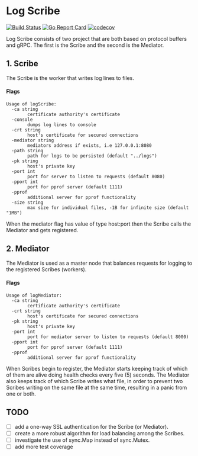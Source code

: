 # Log Scribe

[![Build Status](https://travis-ci.org/RomanosTrechlis/go-scribe.svg?branch=master)](https://travis-ci.org/RomanosTrechlis/go-scribe)
[![Go Report Card](https://goreportcard.com/badge/github.com/RomanosTrechlis/go-scribe)](https://goreportcard.com/report/github.com/RomanosTrechlis/go-scribe)
[![codecov](https://codecov.io/gh/RomanosTrechlis/go-scribe/branch/master/graph/badge.svg)](https://codecov.io/gh/RomanosTrechlis/go-scribe)

Log Scribe consists of two project that are both based on protocol buffers and gRPC. The first is the Scribe and the second is the Mediator.

## 1. Scribe

The Scribe is the worker that writes log lines to files.

#### Flags

```
Usage of logScribe:
  -ca string
    	certificate authority's certificate
  -console
    	dumps log lines to console
  -crt string
    	host's certificate for secured connections
  -mediator string
    	mediators address if exists, i.e 127.0.0.1:8080
  -path string
    	path for logs to be persisted (default "../logs")
  -pk string
    	host's private key
  -port int
    	port for server to listen to requests (default 8080)
  -pport int
    	port for pprof server (default 1111)
  -pprof
    	additional server for pprof functionality
  -size string
    	max size for individual files, -1B for infinite size (default "1MB")
```

When the mediator flag has value of type host:port then the Scribe calls the Mediator and gets registered.

## 2. Mediator

The Mediator is used as a master node that balances requests for logging to the registered Scribes (workers).

#### Flags
```
Usage of logMediator:
  -ca string
    	certificate authority's certificate
  -crt string
    	host's certificate for secured connections
  -pk string
    	host's private key
  -port int
    	port for mediator server to listen to requests (default 8000)
  -pport int
    	port for pprof server (default 1111)
  -pprof
    	additional server for pprof functionality
```

When Scribes begin to register, the Mediator starts keeping track of which of them are alive doing health checks every five (5) seconds.
The Mediator also keeps track of which Scribe writes what file, in order to prevent two Scribes writing on the same file at the same time, resulting in a panic from one or both.

## TODO

- [ ] add a one-way SSL authentication for the Scribe (or Mediator).
- [ ] create a more robust algorithm for load balancing among the Scribes.
- [ ] investigate the use of sync.Map instead of sync.Mutex.
- [ ] add more test coverage